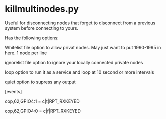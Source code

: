 # killmultinodes.py
Useful for disconnecting nodes that forget to disconnect from a previous system before connecting to yours. 

Has the following options:

Whitelist file option to allow privat nodes.  May just want to put 1990-1995 in here.  1 node per line

ignorelist file option to ignore your locally connected private nodes

loop option to run it as a service and loop at 10 second or more intervals

quiet option to supress any output

[events]

cop,62,GPIO4:1 = c|t|RPT_RXKEYED

cop,62,GPIO4:0 = c|f|RPT_RXKEYED



